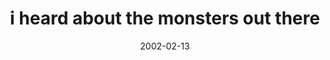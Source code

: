 ---
layout: base.njk
title : 'i heard about the monsters out there' 
view_title : 'i heard about the monsters out there' 
year : '2002' 
date : '2002-02-13' 
img_file : '/drawing/heardaboutmon.png' 
html_file : 'heardaboutmon' 
next_html : 'andnowwhat.html' 
year_order : '31' 
permalink : "title/{{html_file}}.html"
---